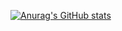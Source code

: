 [![Anurag's GitHub stats](https://github-readme-stats.vercel.app/api?username=rodrigortd&theme=dark)](https://github.com/rodrigortd/github-readme-stats)
